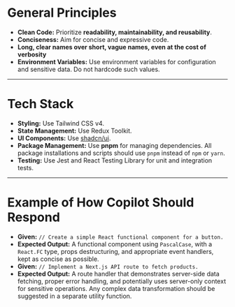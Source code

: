 # General Principles

- **Clean Code:** Prioritize **readability, maintainability, and reusability**.
- **Conciseness:** Aim for concise and expressive code.
- **Long, clear names over short, vague names, even at the cost of verbosity**
- **Environment Variables:** Use environment variables for configuration and sensitive data. Do not hardcode such values.

---

# Tech Stack

- **Styling:** Use Tailwind CSS v4.
- **State Management:** Use Redux Toolkit.
- **UI Components:** Use [shadcn/ui](https://ui.shadcn.com/llms.txt).
- **Package Management:** Use **pnpm** for managing dependencies. All package installations and scripts should use `pnpm` instead of `npm` or `yarn`.
- **Testing:** Use Jest and React Testing Library for unit and integration tests.

---

# Example of How Copilot Should Respond

- **Given:** `// Create a simple React functional component for a button.`
- **Expected Output:** A functional component using `PascalCase`, with a `React.FC` type, props destructuring, and appropriate event handlers, kept as concise as possible.
- **Given:** `// Implement a Next.js API route to fetch products.`
- **Expected Output:** A route handler that demonstrates server-side data fetching, proper error handling, and potentially uses server-only context for sensitive operations. Any complex data transformation should be suggested in a separate utility function.
